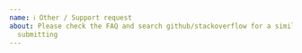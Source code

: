 ```yaml
---
name: ℹ️ Other / Support request
about: Please check the FAQ and search github/stackoverflow for a similar issue before
  submitting
---
```

